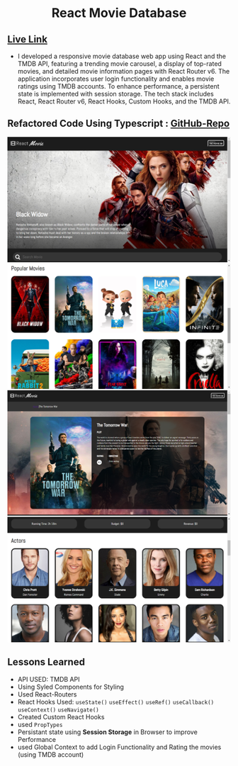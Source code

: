 <h1 align=center>React Movie Database</h1>

## [Live Link](https://react-movie-app-project.netlify.app/)

- I developed a responsive movie database web app using React and the TMDB API, featuring a trending movie carousel, a display of top-rated movies, and detailed movie information pages with React Router v6. The application incorporates user login functionality and enables movie ratings using TMDB accounts. To enhance performance, a persistent state is implemented with session storage. The tech stack includes React, React Router v6, React Hooks, Custom Hooks, and the TMDB API.

## Refactored Code Using **Typescript** : [GitHub-Repo](https://github.com/cenacrharsh/react-movie-app-typescript)

![ss](./ss/ss1.png)
![ss](./ss/ss2.png)
![ss](./ss/ss3.png)
![ss](./ss/ss4.png)

## Lessons Learned

- API USED: TMDB API
- Using Syled Components for Styling
- Used React-Routers
- React Hooks Used: `useState()` `useEffect()` `useRef()` `useCallback()` `useContext()` `useNavigate()`
- Created Custom React Hooks
- used `PropTypes`
- Persistant state using **Session Storage** in Browser to improve Performance
- used Global Context to add Login Functionality and Rating the movies (using TMDB account)
